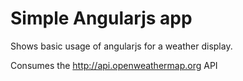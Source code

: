 # Simple Angularjs app

Shows basic usage of angularjs for a weather display.

Consumes the http://api.openweathermap.org API